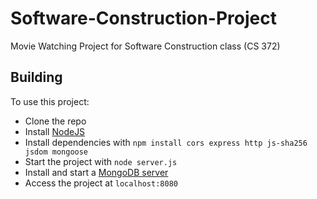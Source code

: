 # Software-Construction-Project

Movie Watching Project for Software Construction class (CS 372)

## Building

To use this project:

+ Clone the repo
+ Install [NodeJS](https://nodejs.org/en)
+ Install dependencies with `npm install cors express http js-sha256 jsdom mongoose`
+ Start the project with `node server.js`
+ Install and start a [MongoDB server](https://www.mongodb.com/try/download/community)
+ Access the project at `localhost:8080`
